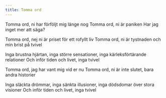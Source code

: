 ```yaml
---
title: Tomma ord
---
```


Tomma ord, ni har förföljt mig länge nog
Tomma ord, ni är paniken
Har jag inget mer att säga?

Tomma ord, nej ni är priset för ett rofyllt liv
Tomma ord, ni är tystnaden
och min brist på tvivel

Inga brustna hjärtan,
inga större sensationer,
inga kärleksförtärande relationer
Och inför tiden och livet, inga tvivel

Tomma ord, jag har vant mig vid er nu
Tomma ord, ni är inte slutet,
bara andra historier

Inga släckta drömmar,
inga sänkta illusioner,
inga dödsdomar över stora visioner
Och inför tiden och livet, inga tvivel